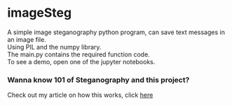 # imageSteg

A simple image steganography python program, can save text messages in an image file.<br>
Using PIL and the numpy library.<br>
The main.py contains the required function code.<br>
To see a demo, open one of the jupyter notebooks.

### Wanna know 101 of Steganography and this project?
Check out my article on how this works, click [here](https://medium.com/python-in-plain-english/write-a-simple-steganography-program-using-python-2e1a9fa785d4?source=friends_link&sk=39201153545c0ad48c1a1c4f8107d41f)

